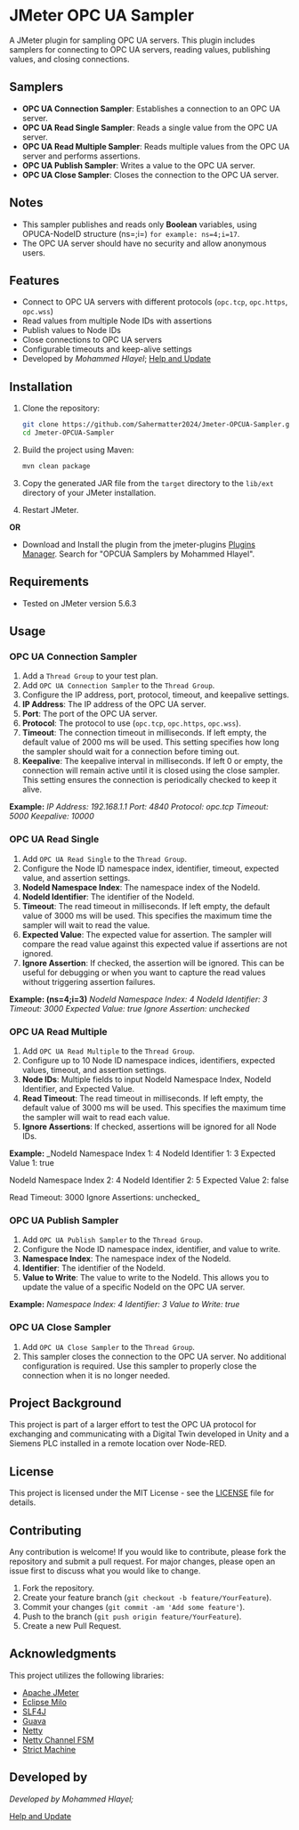 # JMeter OPC UA Sampler

A JMeter plugin for sampling OPC UA servers. This plugin includes samplers for connecting to OPC UA servers, reading values, publishing values, and closing connections.

## Samplers
- **OPC UA Connection Sampler**: Establishes a connection to an OPC UA server.
- **OPC UA Read Single Sampler**: Reads a single value from the OPC UA server.
- **OPC UA Read Multiple Sampler**: Reads multiple values from the OPC UA server and performs assertions.
- **OPC UA Publish Sampler**: Writes a value to the OPC UA server.
- **OPC UA Close Sampler**: Closes the connection to the OPC UA server.

## Notes

- This sampler publishes and reads only **Boolean** variables, using OPUCA-NodeID structure (ns=;i=) `for example: ns=4;i=17`.
- The OPC UA server should have no security and allow anonymous users.

## Features

- Connect to OPC UA servers with different protocols (`opc.tcp`, `opc.https`, `opc.wss`)
- Read values from multiple Node IDs with assertions
- Publish values to Node IDs
- Close connections to OPC UA servers
- Configurable timeouts and keep-alive settings
- Developed by *Mohammed Hlayel*; [Help and Update](https://github.com/Sahermatter2024)

## Installation

1. Clone the repository:
    ```sh
    git clone https://github.com/Sahermatter2024/Jmeter-OPCUA-Sampler.git
    cd Jmeter-OPCUA-Sampler
    ```

2. Build the project using Maven:
    ```sh
    mvn clean package
    ```

3. Copy the generated JAR file from the `target` directory to the `lib/ext` directory of your JMeter installation.
4. Restart JMeter.

**OR**
- Download and Install the plugin from the jmeter-plugins [Plugins Manager](https://jmeter-plugins.org/install/Install/). Search for "OPCUA Samplers by Mohammed Hlayel".

## Requirements

- Tested on JMeter version 5.6.3

## Usage

### OPC UA Connection Sampler

1. Add a `Thread Group` to your test plan.
2. Add `OPC UA Connection Sampler` to the `Thread Group`.
3. Configure the IP address, port, protocol, timeout, and keepalive settings.
4. **IP Address**: The IP address of the OPC UA server.
5. **Port**: The port of the OPC UA server.
6. **Protocol**: The protocol to use (`opc.tcp`, `opc.https`, `opc.wss`).
7. **Timeout**: The connection timeout in milliseconds. If left empty, the default value of 2000 ms will be used. This setting specifies how long the sampler should wait for a connection before timing out.
8. **Keepalive**: The keepalive interval in milliseconds. If left 0 or empty, the connection will remain active until it is closed using the close sampler. This setting ensures the connection is periodically checked to keep it alive.

**Example:**
_IP Address: 192.168.1.1
Port: 4840
Protocol: opc.tcp
Timeout: 5000
Keepalive: 10000_

### OPC UA Read Single

1. Add `OPC UA Read Single` to the `Thread Group`.
2. Configure the Node ID namespace index, identifier, timeout, expected value, and assertion settings.
3. **NodeId Namespace Index**: The namespace index of the NodeId.
4. **NodeId Identifier**: The identifier of the NodeId.
5. **Timeout**: The read timeout in milliseconds. If left empty, the default value of 3000 ms will be used. This specifies the maximum time the sampler will wait to read the value.
6. **Expected Value**: The expected value for assertion. The sampler will compare the read value against this expected value if assertions are not ignored.
7. **Ignore Assertion**: If checked, the assertion will be ignored. This can be useful for debugging or when you want to capture the read values without triggering assertion failures.

**Example: (ns=4;i=3)**
_NodeId Namespace Index: 4
NodeId Identifier: 3
Timeout: 3000
Expected Value: true
Ignore Assertion: unchecked_

### OPC UA Read Multiple

1. Add `OPC UA Read Multiple` to the `Thread Group`.
2. Configure up to 10 Node ID namespace indices, identifiers, expected values, timeout, and assertion settings.
3. **Node IDs**: Multiple fields to input NodeId Namespace Index, NodeId Identifier, and Expected Value.
4. **Read Timeout**: The read timeout in milliseconds. If left empty, the default value of 3000 ms will be used. This specifies the maximum time the sampler will wait to read each value.
5. **Ignore Assertions**: If checked, assertions will be ignored for all Node IDs.

**Example:**
_NodeId Namespace Index 1: 4
NodeId Identifier 1: 3
Expected Value 1: true

NodeId Namespace Index 2: 4
NodeId Identifier 2: 5
Expected Value 2: false

Read Timeout: 3000
Ignore Assertions: unchecked_


### OPC UA Publish Sampler

1. Add `OPC UA Publish Sampler` to the `Thread Group`.
2. Configure the Node ID namespace index, identifier, and value to write.
3. **Namespace Index**: The namespace index of the NodeId.
4. **Identifier**: The identifier of the NodeId.
5. **Value to Write**: The value to write to the NodeId. This allows you to update the value of a specific NodeId on the OPC UA server.

**Example:**
_Namespace Index: 4
Identifier: 3
Value to Write: true_

### OPC UA Close Sampler

1. Add `OPC UA Close Sampler` to the `Thread Group`.
2. This sampler closes the connection to the OPC UA server. No additional configuration is required. Use this sampler to properly close the connection when it is no longer needed.

## Project Background

This project is part of a larger effort to test the OPC UA protocol for exchanging and communicating with a Digital Twin developed in Unity and a Siemens PLC installed in a remote location over Node-RED.


## License

This project is licensed under the MIT License - see the [LICENSE](LICENSE) file for details.

## Contributing
Any contribution is welcome! If you would like to contribute, please fork the repository and submit a pull request. For major changes, please open an issue first to discuss what you would like to change.

1. Fork the repository.
2. Create your feature branch (`git checkout -b feature/YourFeature`).
3. Commit your changes (`git commit -am 'Add some feature'`).
4. Push to the branch (`git push origin feature/YourFeature`).
5. Create a new Pull Request.

## Acknowledgments

This project utilizes the following libraries:

- [Apache JMeter](https://jmeter.apache.org/)
- [Eclipse Milo](https://github.com/eclipse/milo)
- [SLF4J](https://www.slf4j.org/)
- [Guava](https://github.com/google/guava)
- [Netty](https://netty.io/)
- [Netty Channel FSM](https://github.com/digitalpetri/netty-channel-fsm)
- [Strict Machine](https://github.com/digitalpetri/strict-machine)

## Developed by

*Developed by Mohammed Hlayel;*

[Help and Update](https://github.com/Sahermatter2024)
